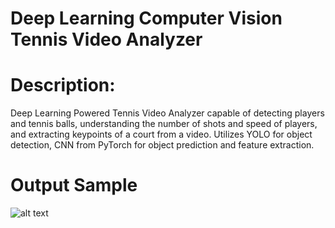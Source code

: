 # Deep Learning Computer Vision Tennis Video Analyzer

# Description: 
Deep Learning Powered Tennis Video Analyzer capable of detecting players and tennis balls, understanding the number of shots and speed of players, and extracting keypoints of a court from a video. Utilizes YOLO for object detection, CNN from PyTorch for object prediction and feature extraction.

# Output Sample
![alt text](https://github.com/jchen397/Deep-Learning-Tennis-Analyzer-/blob/main/output_images/output_frame_SAMPLE.png?raw=true)
